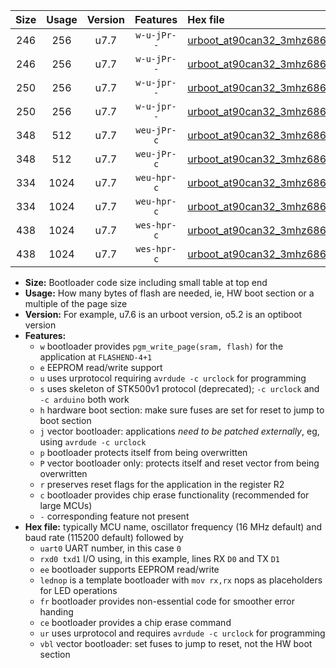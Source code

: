 |Size|Usage|Version|Features|Hex file|
|:-:|:-:|:-:|:-:|:--|
|246|256|u7.7|`w-u-jPr--`|[urboot_at90can32_3mhz6864_19200bps_uart0_rxe0_txe1_lednop_ur_vbl.hex](https://raw.githubusercontent.com/stefanrueger/urboot.hex/main/mcus/at90can32/fcpu_3mhz6864/19200_bps/urboot_at90can32_3mhz6864_19200bps_uart0_rxe0_txe1_lednop_ur_vbl.hex)|
|246|256|u7.7|`w-u-jPr--`|[urboot_at90can32_3mhz6864_19200bps_uart1_rxd2_txd3_lednop_ur_vbl.hex](https://raw.githubusercontent.com/stefanrueger/urboot.hex/main/mcus/at90can32/fcpu_3mhz6864/19200_bps/urboot_at90can32_3mhz6864_19200bps_uart1_rxd2_txd3_lednop_ur_vbl.hex)|
|250|256|u7.7|`w-u-jpr--`|[urboot_at90can32_3mhz6864_19200bps_uart0_rxe0_txe1_lednop_fr_ur_vbl.hex](https://raw.githubusercontent.com/stefanrueger/urboot.hex/main/mcus/at90can32/fcpu_3mhz6864/19200_bps/urboot_at90can32_3mhz6864_19200bps_uart0_rxe0_txe1_lednop_fr_ur_vbl.hex)|
|250|256|u7.7|`w-u-jpr--`|[urboot_at90can32_3mhz6864_19200bps_uart1_rxd2_txd3_lednop_fr_ur_vbl.hex](https://raw.githubusercontent.com/stefanrueger/urboot.hex/main/mcus/at90can32/fcpu_3mhz6864/19200_bps/urboot_at90can32_3mhz6864_19200bps_uart1_rxd2_txd3_lednop_fr_ur_vbl.hex)|
|348|512|u7.7|`weu-jPr-c`|[urboot_at90can32_3mhz6864_19200bps_uart0_rxe0_txe1_ee_lednop_fr_ce_ur_vbl.hex](https://raw.githubusercontent.com/stefanrueger/urboot.hex/main/mcus/at90can32/fcpu_3mhz6864/19200_bps/urboot_at90can32_3mhz6864_19200bps_uart0_rxe0_txe1_ee_lednop_fr_ce_ur_vbl.hex)|
|348|512|u7.7|`weu-jPr-c`|[urboot_at90can32_3mhz6864_19200bps_uart1_rxd2_txd3_ee_lednop_fr_ce_ur_vbl.hex](https://raw.githubusercontent.com/stefanrueger/urboot.hex/main/mcus/at90can32/fcpu_3mhz6864/19200_bps/urboot_at90can32_3mhz6864_19200bps_uart1_rxd2_txd3_ee_lednop_fr_ce_ur_vbl.hex)|
|334|1024|u7.7|`weu-hpr-c`|[urboot_at90can32_3mhz6864_19200bps_uart0_rxe0_txe1_ee_lednop_fr_ce_ur.hex](https://raw.githubusercontent.com/stefanrueger/urboot.hex/main/mcus/at90can32/fcpu_3mhz6864/19200_bps/urboot_at90can32_3mhz6864_19200bps_uart0_rxe0_txe1_ee_lednop_fr_ce_ur.hex)|
|334|1024|u7.7|`weu-hpr-c`|[urboot_at90can32_3mhz6864_19200bps_uart1_rxd2_txd3_ee_lednop_fr_ce_ur.hex](https://raw.githubusercontent.com/stefanrueger/urboot.hex/main/mcus/at90can32/fcpu_3mhz6864/19200_bps/urboot_at90can32_3mhz6864_19200bps_uart1_rxd2_txd3_ee_lednop_fr_ce_ur.hex)|
|438|1024|u7.7|`wes-hpr-c`|[urboot_at90can32_3mhz6864_19200bps_uart0_rxe0_txe1_ee_lednop_fr_ce.hex](https://raw.githubusercontent.com/stefanrueger/urboot.hex/main/mcus/at90can32/fcpu_3mhz6864/19200_bps/urboot_at90can32_3mhz6864_19200bps_uart0_rxe0_txe1_ee_lednop_fr_ce.hex)|
|438|1024|u7.7|`wes-hpr-c`|[urboot_at90can32_3mhz6864_19200bps_uart1_rxd2_txd3_ee_lednop_fr_ce.hex](https://raw.githubusercontent.com/stefanrueger/urboot.hex/main/mcus/at90can32/fcpu_3mhz6864/19200_bps/urboot_at90can32_3mhz6864_19200bps_uart1_rxd2_txd3_ee_lednop_fr_ce.hex)|

- **Size:** Bootloader code size including small table at top end
- **Usage:** How many bytes of flash are needed, ie, HW boot section or a multiple of the page size
- **Version:** For example, u7.6 is an urboot version, o5.2 is an optiboot version
- **Features:**
  + `w` bootloader provides `pgm_write_page(sram, flash)` for the application at `FLASHEND-4+1`
  + `e` EEPROM read/write support
  + `u` uses urprotocol requiring `avrdude -c urclock` for programming
  + `s` uses skeleton of STK500v1 protocol (deprecated); `-c urclock` and `-c arduino` both work
  + `h` hardware boot section: make sure fuses are set for reset to jump to boot section
  + `j` vector bootloader: applications *need to be patched externally*, eg, using `avrdude -c urclock`
  + `p` bootloader protects itself from being overwritten
  + `P` vector bootloader only: protects itself and reset vector from being overwritten
  + `r` preserves reset flags for the application in the register R2
  + `c` bootloader provides chip erase functionality (recommended for large MCUs)
  + `-` corresponding feature not present
- **Hex file:** typically MCU name, oscillator frequency (16 MHz default) and baud rate (115200 default) followed by
  + `uart0` UART number, in this case `0`
  + `rxd0 txd1` I/O using, in this example, lines RX `D0` and TX `D1`
  + `ee` bootloader supports EEPROM read/write
  + `lednop` is a template bootloader with `mov rx,rx` nops as placeholders for LED operations
  + `fr` bootloader provides non-essential code for smoother error handing
  + `ce` bootloader provides a chip erase command
  + `ur` uses urprotocol and requires `avrdude -c urclock` for programming
  + `vbl` vector bootloader: set fuses to jump to reset, not the HW boot section
